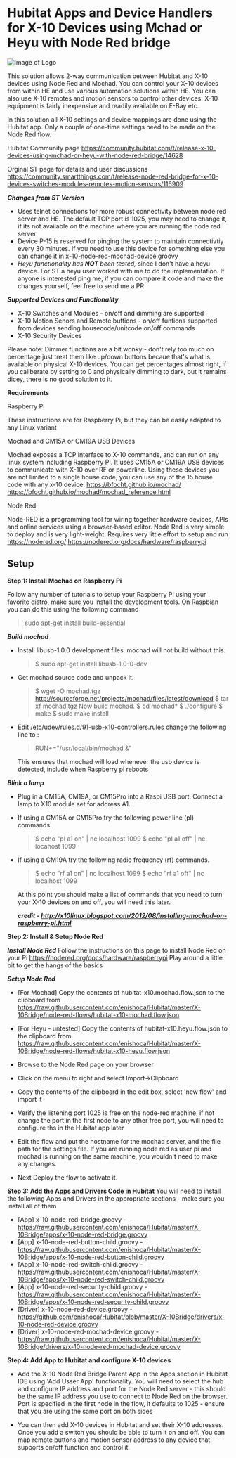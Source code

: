 # Hubitat Apps and Device Handlers for X-10 Devices using Mchad or Heyu with Node Red bridge
![Image of Logo](https://github.com/enishoca/SmartThingsX/raw/master/x1oredb.png)

This solution allows 2-way communication between Hubitat and X-10 devices using Node Red and Mochad.  You can control your X-10 devices from within HE and use various automation solutions within HE.  You can also use X-10 remotes and motion sensors to control other devices.   X-10 equipment is fairly inexpensive and  readily available on E-Bay etc.

In this solution all X-10 settings and device mappings are done using the Hubitat app. Only a couple of one-time settings need to be made on the Node Red flow.  

Hubitat Community page
https://community.hubitat.com/t/release-x-10-devices-using-mchad-or-heyu-with-node-red-bridge/14628

Orginal ST page for details and user discussions
https://community.smartthings.com/t/release-node-red-bridge-for-x-10-devices-switches-modules-remotes-motion-sensors/116909

 ***Changes from ST Version***
 * Uses telnet connections for more robust connectivity between node red server and HE.  The default TCP port is 1025, you may need to change it, if its not available on the machine where you are running the node red server 
 * Device P-15 is reserved for pinging the system to maintain connectivtiy every 30 minutes.  If you need to use this device for something else you can change it in x-10-node-red-mochad-device.groovy
* *Heyu functionality has **NOT** been tested,* since I don't have a heyu device. For ST a heyu user worked with me to do the implementation. If anyone is interested ping me, if you can compare it code and make the changes yourself, feel free to send me a PR

***Supported Devices and Functionality***
* X-10 Switches and Modules -  on/off and dimming are supported
* X-10 Motion Senors and Remote buttions -  on/off funtions supported from devices sending housecode/unitcode on/off commands
* X-10 Security Devices

Please note: Dimmer functions are a bit wonky - don't rely too much on percentage just treat them like up/down buttons becaue that's what is available on physical X-10 devices.  You can get percentages almost right, if you caliberate by setting to 0 and physically dimming to dark, but it remains dicey, there is no good solution to it.

**Requirements**

Raspberry Pi 

These instructions are for Raspberry Pi, but they can be easily adapted to any Linux variant

Mochad and CM15A or CM19A USB Devices

Mochad exposes a TCP interface to X-10 commands, and can run on any linux system including Raspberry PI. It uses CM15A or CM19A USB devices to communicate with X-10 over RF or powerline. Using these devices you are not limited to a single house code, you can use any of the 15 house code with any x-10 device.
https://bfocht.github.io/mochad/
https://bfocht.github.io/mochad/mochad_reference.html

Node Red

Node-RED is a programming tool for wiring together hardware devices, APIs and online services using a browser-based editor.  Node Red is very simple to deploy and is very light-weight. Requires very little effort to setup and run
https://nodered.org/ 
https://nodered.org/docs/hardware/raspberrypi 


Setup
-------------------------------------
**Step 1: Install Mochad on Raspberry Pi**

Follow any number of tutorials to setup your Raspberry Pi using your favorite distro, make sure you install the development tools. On Raspbian you can do this using the following command

> sudo apt-get install build-essential

***Build mochad***

* Install libusb-1.0.0 development files. mochad will not build without this.

  > $ sudo apt-get install libusb-1.0-0-dev

* Get mochad source code and unpack it.

  > $ wget -O mochad.tgz http://sourceforge.net/projects/mochad/files/latest/download 
  > $ tar xf mochad.tgz
  > Now build mochad.
  > $ cd mochad*
  > $ ./configure
  > $ make
  > $ sudo make install

* Edit /etc/udev/rules.d/91-usb-x10-controllers.rules change the following line to : 

  > RUN+="/usr/local/bin/mochad &"  

  This ensures that mochad will load whenever the usb device is detected, include when Raspberry pi reboots

 ***Blink a lamp***

  * Plug in a CM15A, CM19A, or CM15Pro into a Raspi USB port.  Connect a lamp to X10 module set for address A1.
* If using a CM15A or CM15Pro try the following power line (pl) commands.
    > $ echo "pl a1 on" | nc localhost 1099
    > $ echo "pl a1 off" | nc locahost 1099

* If using a CM19A try the following radio frequency (rf) commands.
  > $ echo "rf a1 on" | nc localhost 1099
  > $ echo "rf a1 off" | nc localhost 1099

  At this point you should make a list of commands that you need to turn your X-10 devices on and off, you will need this later.


  ***credit - http://x10linux.blogspot.com/2012/08/installing-mochad-on-raspberry-pi.html*** 

**Step 2: Install & Setup Node Red**

 ***Install Node Red***
Follow the instructions on this page to install Node Red on your Pi https://nodered.org/docs/hardware/raspberrypi 
Play around a little bit to get the hangs of the basics

 ***Setup Node Red***
 
* [For Mochad] Copy the contents of hubitat-x10.mochad.flow.json to the clipboard from https://raw.githubusercontent.com/enishoca/Hubitat/master/X-10Bridge/node-red-flows/hubitat-x10-mochad.flow.json

* [For Heyu - untested] Copy the contents of hubitat-x10.heyu.flow.json to the clipboard from https://raw.githubusercontent.com/enishoca/Hubitat/master/X-10Bridge/node-red-flows/hubitat-x10-heyu.flow.json

* Browse to the Node Red page on your browser

* Click on the menu to right and select Import->Clipboard

* Copy the contents of the clipboard in the edit box, select 'new flow' and import it

* Verify the listening port 1025 is free on the node-red machine, if not change the port in the first node to any other free port, you will need to configure ths in the Hubitat app later

* Edit the flow and put the hostname for the mochad server, and the file path for the settings file.  If you are running node red as user pi and mochad is running on the same machine, you wouldn't need to make any changes.  

* Next Deploy the flow to activate it.
 
**Step 3: Add the Apps and Drivers Code in Hubitat**
You will need to install the following Apps and Drivers in the appropriate sections - make sure you install all of them

* [App] x-10-node-red-bridge.groovy - https://raw.githubusercontent.com/enishoca/Hubitat/master/X-10Bridge/apps/x-10-node-red-bridge.groovy
* [App] x-10-node-red-button-child.groovy - https://raw.githubusercontent.com/enishoca/Hubitat/master/X-10Bridge/apps/x-10-node-red-button-child.groovy
* [App] x-10-node-red-switch-child.groovy - https://raw.githubusercontent.com/enishoca/Hubitat/master/X-10Bridge/apps/x-10-node-red-switch-child.groovy
* [App] x-10-node-red-security-child.groovy - https://raw.githubusercontent.com/enishoca/Hubitat/master/X-10Bridge/apps/x-10-node-red-security-child.groovy
* [Driver] x-10-node-red-device.groovy - https://github.com/enishoca/Hubitat/blob/master/X-10Bridge/drivers/x-10-node-red-device.groovy
* [Driver] x-10-node-red-mochad-device.groovy - https://raw.githubusercontent.com/enishoca/Hubitat/master/X-10Bridge/drivers/x-10-node-red-mochad-device.groovy

**Step 4: Add App to Hubitat and configure  X-10 devices**

* Add the X-10 Node Red Bridge Parent App in the Apps section in Hubitat IDE using 'Add Usser App' functionality.  You will need to select the hub and configure IP address and port for the Node Red server - this should be the same IP address you use to connect to Node Red on the browser. Port is specified in the first node in the flow, it defaults to 1025 - ensure that you are using the same port on both sides

* You can then add X-10 devices in Hubitat and set their X-10 addresses.  
Once you add a switch you should be able to turn it on and off.  You can map remote buttons and motion sensor address to any device that supports on/off function and control it.

